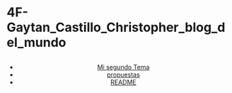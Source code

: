 # 4F-Gaytan_Castillo_Christopher_blog_del_mundo
 <!DOCTYPE html>
<html lang="es">
<head>
    <meta charset="UTF-8">
      <title> Blog del mundo</title>
</head>
  <section>     
    <article>
       <header>
               <h2></h2>
        <nav>
          <ul>
            <li><a href="mi_segundo_tema.html">Mi segundo Tema</a></li>
            <li><a href="propuestas.html">propuestas</a></li>
            <li><a href="README.md">README</a></li>
          </ul>
        </nav>  